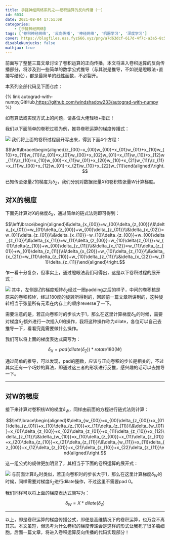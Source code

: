 ```yaml
---
title: 手搓神经网络系列之——卷积运算的反向传播（一）
id: 6034
date: 2021-08-04 17:51:08
categories:
    - [手搓神经网络]
tags: ['卷积神经网络', '反向传播', '神经网络', '机器学习', '深度学习']
cover: https://blogfiles.oss.fyz666.xyz/png/a7d63dcf-617d-4f7c-a3a5-8c5f8fa1ef08.png
disableNunjucks: false
mathjax: true
---
```


前面写了整整三篇文章讨论了卷积运算的正向传播，本文将进入卷积运算的反向传播部分，将涉及到一些简单的数学公式推导（与其说是推导，不如说是瞪眼法+直接写结论），都是最简单的线性函数，不必裂开。

本系列全部代码见下面仓库：

{% link autograd-with-numpy,GitHub,https://github.com/windshadow233/autograd-with-numpy %}

如有算法或实现方式上的问题，请各位大佬轻喷+指正！

我们以下面简单的卷积过程为例，推导卷积运算的梯度传播式：

![](https://blogfiles.oss.fyz666.xyz/png/4f96a835-ab19-43bd-a07a-621b852bff3b.png)
我们将上面的卷积过程展开写出来，得到下面4个方程：


$$\left\lbrace\begin{aligned}z_{00}=x_{00}w_{00}+x_{01}w_{01}+x_{10}w_{10}+x_{11}w_{11}\\z_{01}=x_{01}w_{00}+x_{02}w_{01}+x_{11}w_{10}+x_{12}w_{11}\\z_{10}=x_{10}w_{00}+x_{11}w_{01}+x_{20}w_{10}+x_{21}w_{11}\\z_{11}=x_{11}w_{00}+x_{12}w_{01}+x_{21}w_{10}+x_{22}w_{11}\end{aligned}\right.$$


已知传至张量$Z$的梯度为$\delta_Z$，我们分别对数据张量$X$和卷积核张量$W$计算梯度。


## 对X的梯度


下面先计算对$X$的梯度$\delta_X$，通过简单的链式法则即可得到：


$$\left\lbrace\begin{aligned}&\delta_{x_{00}}=w_{00}\delta_{z_{00}}\\&\delta_{x_{01}}=w_{01}\delta_{z_{00}}+w_{00}\delta_{z_{01}}\\&\delta_{x_{02}}=w_{01}\delta_{z_{01}}\\&\delta_{x_{10}}=w_{10}\delta_{z_{00}}+w_{00}\delta_{z_{10}}\\&\delta_{x_{11}}=w_{11}\delta_{z_{00}}+w_{10}\delta{z_{01}}+w_{01}\delta{z_{10}}+w_{00}\delta_{z_{11}}\\&\delta_{x_{12}}=w_{11}\delta_{z_{01}}+w_{01}\delta_{z_{11}}\\&\delta_{x_{20}}=w_{10}\delta_{z_{10}}\\&\delta_{x_{21}}=w_{11}\delta_{z_{10}}+w_{10}\delta_{z_{11}}\\&\delta_{x_{22}}=w_{11}\delta_{z_{11}}\end{aligned}\right.$$


乍一看十分复杂，但事实上，通过瞪眼法我们可得出，这是以下卷积过程的展开式：



![](https://blogfiles.oss.fyz666.xyz/png/a4216952-f67d-4154-bf9b-1f701d81fc29.png)
其中，左侧是$Z$的梯度矩阵$\delta_Z$经过一圈padding之后的样子，中间的卷积核是原来的卷积核$W$，经过180度的旋转所得到的，回顾前一篇文章所讲到的，这种旋转相当于张量所有元素在内存上的顺序reverse了一下。


需要注意的是，若正向卷积时的步长大于1，那么在这里计算梯度$\delta_X$的时候，需要对梯度$\delta_Z$额外进行一次插入0的操作，我将这种操作称为dilate，各位可以自己去推导一下，看看究竟需要做什么操作。


我们可以将上面的梯度表达式简写为：


$$\delta_X=pad(dilate(\delta_Z)) \ast rotate180(W)$$


通过简单的推导，可以发现，pad的圈数，应该与正向卷积的步长是相关的，不过其实还有一个巧妙的算法，即通过这三者的形状进行反推，感兴趣的话可以去推导一下。




---

## 对W的梯度


接下来计算对卷积核$W$的梯度$\delta_W$，同样由前面的方程进行链式法则计算：


$$\left\lbrace\begin{aligned}&\delta_{w_{00}}=x_{00}\delta_{z_{00}}+x_{01}\delta_{z_{01}}+x_{10}\delta_{z_{10}}+x_{11}\delta_{z_{11}}\\&\delta_{w_{01}}=x_{01}\delta_{z_{00}}+x_{02}\delta_{z_{01}}+x_{11}\delta_{z_{10}}+x_{12}\delta_{z_{11}}\\&\delta_{w_{10}}=x_{10}\delta_{z_{00}}+x_{11}\delta_{z_{01}}+x_{20}\delta_{z_{10}}+x_{21}\delta_{z_{11}}\\&\delta_{w_{11}}=x_{11}\delta_{z_{00}}+x_{12}\delta_{z_{01}}+x_{21}\delta_{z_{10}}+x_{22}\delta_{z_{11}}\end{aligned}\right.$$


这一组公式的规律更加明显了，其相当于下面的卷积运算的展开式：



![](https://blogfiles.oss.fyz666.xyz/png/1de34fe0-4135-42f9-9b9c-d325170c4a07.png)
与前面计算$\delta_X$时类似，若正向卷积时的步长大于1，那么在这里计算梯度$\delta_W$的时候，同样需要对梯度$\delta_Z$进行dilate操作，不过这里不需要pad 0。


我们同样可以将上面的梯度表达式简写为：


$$\delta_W=X \ast dilate(\delta_Z)$$




---

以上，即是卷积运算的梯度传播公式，即便是高维情况下的卷积运算，也万变不离其宗。本文虽短，但思考为什么卷积的梯度传递会是这样的形式让我死了很多脑细胞。后面一篇文章，将进入卷积运算反向传播的代码实现部分！
